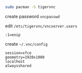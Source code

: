 ```bash
sudo pacman -S tigervnc
```

create password
`vncpasswd`

edit `/etc/tigervnc/vncserver.users`
```
:1=enip
```

create `~/.vnc/config`
```
session=xfce
geometry=1920x1080
localhost
alwaysshared
```

